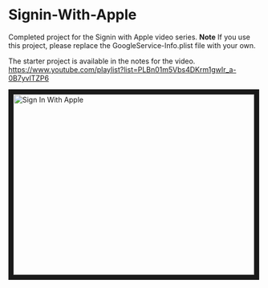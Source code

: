 # Signin-With-Apple
 
Completed project for the Signin with Apple video series.
**Note** If you use this project, please replace the GoogleService-Info.plist file with your own.

The starter project is available in the notes for the video.
https://www.youtube.com/playlist?list=PLBn01m5Vbs4DKrm1gwIr_a-0B7yvlTZP6

<a href="http://www.youtube.com/watch?feature=player_embedded&v=LBn01m5Vbs4DKrm1gwIr_a-0B7yvlTZP6
" target="_blank"><img src="http://img.youtube.com/vi/LBn01m5Vbs4DKrm1gwIr_a-0B7yvlTZP6/0.jpg" 
alt="Sign In With Apple" width="480" height="360" border="10" /></a>
